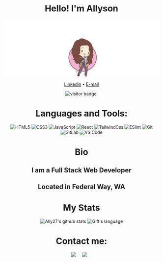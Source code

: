 <div align="center">

<h1> Hello! I'm Allyson</h1>

<picture >
 <img alt="Photo of Ally Logo" src=".\assets\images\MeowMer-01 (4).png" width ="800">
</picture>
 
 <div>
  <p align="center">
  <a href="https://www.linkedin.com/in/allyson-gonzales-94485a250/">Linkedin</a> •
  <a href="mailto:allysonmg21@gmail.com">E-mail</a>
  </p>
</div>

![visitor badge](https://visitor-badge.glitch.me/badge?page_id=Ally27.visitor-badge&left_color=purple&right_color=blue&left_text=Hello%20Visitors)
<img>

# Languages and Tools:

![HTML5](https://img.shields.io/badge/-HTML5-%23E44D27?style=flat-square&logo=html5&logoColor=ffffff)
![CSS3](https://img.shields.io/badge/-CSS3-%231572B6?style=flat-square&logo=css3)
![JavaScript](https://img.shields.io/badge/-JavaScript-%23F7DF1C?style=flat-square&logo=javascript&logoColor=000000&labelColor=%23F7DF1C&color=%23FFCE5A)
![React](https://img.shields.io/badge/-React-%23282C34?style=flat-square&logo=react)
![TailwindCss](https://img.shields.io/badge/-TailwindCss-%231a202c?style=flat-square&logo=tailwind-css)
![ESlint](https://img.shields.io/badge/-ESLint-%234B32C3?style=flat-square&logo=eslint)
![Git](https://img.shields.io/badge/-Git-%23F05032?style=flat-square&logo=git&logoColor=%23ffffff)
![GitLab](https://img.shields.io/badge/-GitLab-FCA121?style=flat-square&logo=gitlab)
![VS Code](https://img.shields.io/badge/-VSCode-%23007ACC?style=flat-square&logo=visual-studio-code)

<!-- (Will update this later, last updated on: 5.9.23| 10.22.23) -->
# Bio
<h2>I am a Full Stack Web Developer </h2>
<h2>Located in Federal Way, WA</h2>

# My Stats

![Ally27's github stats](https://github-readme-stats.vercel.app/api?username=Ally27&show_icons=true&theme=dracula)
 <img src="https://github-readme-stats.vercel.app/api/top-langs?username=Ally27&langs_count=10&show_icons=true&locale=en&layout=compact&theme=dracula" alt="Gift's language" height="192px"  width="500px"/>


# Contact me:
<p>
  <a target="_blank"href="https://www.linkedin.com/in/allyson-gonzales-94485a250/"><img src="https://img.shields.io/badge/linkedin-%230077B5.svg?&style=for-the-badge&logo=linkedin&logoColor=white" /></a>&nbsp;&nbsp;&nbsp;&nbsp;
  <a href="mailto:allysonmg21@gmail.com?subject=Hello%20Ileri,%20From%20Github"><img src="https://img.shields.io/badge/gmail-%23D14836.svg?&style=for-the-badge&logo=gmail&logoColor=white" /></a>&nbsp;&nbsp;&nbsp;&nbsp;
</p>
</div>

<!--
**Ally27/Ally27** is a ✨ _special_ ✨ repository because its `README.md` (this file) appears on your GitHub profile.

Here are some ideas to get you started:

- 🔭 I’m currently working on ...
- 🌱 I’m currently learning ...
- 👯 I’m looking to collaborate on ...
- 🤔 I’m looking for help with ...
- 💬 Ask me about ...
- 📫 How to reach me: ...
- 😄 Pronouns: ...
- ⚡ Fun fact: ...
-->

